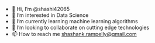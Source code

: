 - 👋 Hi, I’m @shashi42065
- 👀 I’m interested in Data Science
- 🌱 I’m currently learning machine learning algorithms
- 💞️ I’m looking to collaborate on cutting edge technologies
- 📫 How to reach me shashank.rampelly@gmail.com

<!---
shashi42065/shashi42065 is a ✨ special ✨ repository because its `README.md` (this file) appears on your GitHub profile.
You can click the Preview link to take a look at your changes.
--->
